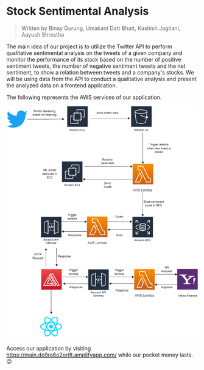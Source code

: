 # Stock Sentimental Analysis 
> Written by
> Binay Gurung, Umakant Datt Bhatt, Kashish Jagtiani, Aayush Shrestha


The main idea of our project is to utilize the Twitter API to perform qualitative sentimental analysis on the tweets of a given company and monitor the performance of its stock based on the number of positive sentiment tweets, the number of negative sentiment tweets and the net sentiment, to show a relation between tweets and a company's stocks. We will be using data from the API to conduct a qualitative analysis and present the analyzed data on a frontend application. 

The following represents the AWS services of our application.

![](diagram.png)

Access our application by visiting https://main.do9ra6o2orift.amplifyapp.com/ while our pocket money lasts. :wink:
